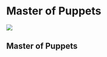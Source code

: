 # Master of Puppets
<html>
<img src="http://loudwire.com/files/2011/09/Master-of-Puppets4.jpg"/>
<h2> Master of Puppets</h2>
